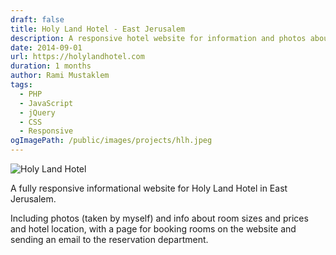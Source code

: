```yaml
---
draft: false
title: Holy Land Hotel - East Jerusalem
description: A responsive hotel website for information and photos about rooms, prices and location, with online booking
date: 2014-09-01
url: https://holylandhotel.com
duration: 1 months
author: Rami Mustaklem
tags:
  - PHP
  - JavaScript
  - jQuery
  - CSS
  - Responsive
ogImagePath: /public/images/projects/hlh.jpeg
---
```


![Holy Land Hotel](/public/images/projects/hlh.jpeg)

A fully responsive informational website for Holy Land Hotel in East Jerusalem.

Including photos (taken by myself) and info about room sizes and prices and hotel location, with a page for booking rooms on the website and sending an email to the reservation department.
